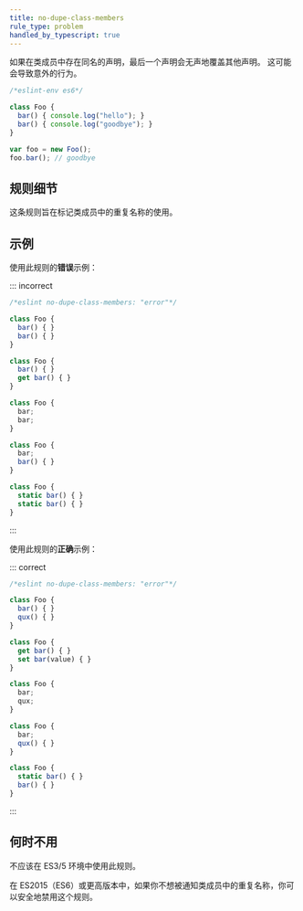 ```yaml
---
title: no-dupe-class-members
rule_type: problem
handled_by_typescript: true
---
```


如果在类成员中存在同名的声明，最后一个声明会无声地覆盖其他声明。
这可能会导致意外的行为。

```js
/*eslint-env es6*/

class Foo {
  bar() { console.log("hello"); }
  bar() { console.log("goodbye"); }
}

var foo = new Foo();
foo.bar(); // goodbye
```

## 规则细节

这条规则旨在标记类成员中的重复名称的使用。

## 示例

使用此规则的**错误**示例：

::: incorrect

```js
/*eslint no-dupe-class-members: "error"*/

class Foo {
  bar() { }
  bar() { }
}

class Foo {
  bar() { }
  get bar() { }
}

class Foo {
  bar;
  bar;
}

class Foo {
  bar;
  bar() { }
}

class Foo {
  static bar() { }
  static bar() { }
}
```

:::

使用此规则的**正确**示例：

::: correct

```js
/*eslint no-dupe-class-members: "error"*/

class Foo {
  bar() { }
  qux() { }
}

class Foo {
  get bar() { }
  set bar(value) { }
}

class Foo {
  bar;
  qux;
}

class Foo {
  bar;
  qux() { }
}

class Foo {
  static bar() { }
  bar() { }
}
```

:::

## 何时不用

不应该在 ES3/5 环境中使用此规则。

在 ES2015（ES6）或更高版本中，如果你不想被通知类成员中的重复名称，你可以安全地禁用这个规则。
